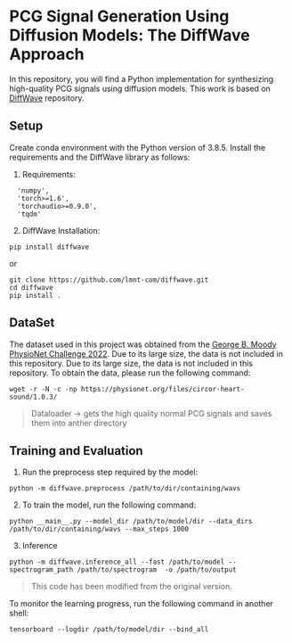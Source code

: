 # PCG Signal Generation Using Diffusion Models: The DiffWave Approach
In this repository, you will find a Python implementation for synthesizing high-quality PCG signals using diffusion models. This work is based on [DiffWave](https://github.com/lmnt-com/diffwave/tree/master) repository. 
## Setup 
Create conda environment with the Python version of 3.8.5. Install the requirements and the DiffWave library as follows:
1. Requirements:
```
  'numpy',
  'torch>=1.6',
  'torchaudio>=0.9.0',
  'tqdm'
```
2. DiffWave Installation: 
```
pip install diffwave
```
or 

```
git clone https://github.com/lmnt-com/diffwave.git
cd diffwave
pip install .
```
## DataSet 
The dataset used in this project was obtained from the [George B. Moody PhysioNet Challenge 2022](https://moody-challenge.physionet.org/2022/). Due to its large size, the data is not included in this repository. Due to its large size, the data is not included in this repository. To obtain the data, please run the following command:
```
wget -r -N -c -np https://physionet.org/files/circor-heart-sound/1.0.3/

```
> Dataloader -> gets the high quality normal PCG signals and saves them into anther directory

## Training and Evaluation 
1. Run the preprocess step required by the model:
  ```
  python -m diffwave.preprocess /path/to/dir/containing/wavs
  ```
2. To train the model, run the following command:
```
python __main__.py --model_dir /path/to/model/dir --data_dirs /path/to/dir/containing/wavs --max_steps 1000
```
3. Inference
  ```
  python -m diffwave.inference_all --fast /path/to/model --spectrogram_path /path/to/spectrogram  -o /path/to/output 
  ```
   > This code has been modified from the original version.

To monitor the learning progress, run the following command in another shell:
```
tensorboard --logdir /path/to/model/dir --bind_all

```
